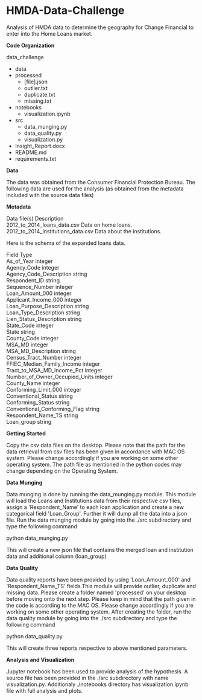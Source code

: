 # HMDA-Data-Challenge

Analysis of HMDA data to determine the geography for Change Financial to enter into the Home Loans market. 

**Code Organization** 

data_challenge 
 

 - data
  - processed
     - [file].json
     - outlier.txt
     - duplicate.txt
     - missing.txt
 - notebooks
   - visualization.ipynb
 - src
   - data_munging.py
   - data_quality.py
   - visualization.py
 - Insight_Report.docx
 - README.md
 - requirements.txt


**Data**

The data was obtained from the Consumer Financial Protection Bureau. The following data are used for the analysis (as  obtained from the metadata included with the source data files)

**Metadata**

Data file(s)	Description \
2012_to_2014_loans_data.csv	Data on home loans. \
2012_to_2014_institutions_data.csv	Data about the institutions.

Here is the schema of the expanded loans data.

Field	Type \
As_of_Year	integer \
Agency_Code	integer \
Agency_Code_Description	string \
Respondent_ID	string \
Sequence_Number	integer \
Loan_Amount_000	integer \
Applicant_Income_000	integer \
Loan_Purpose_Description	string \
Loan_Type_Description	string \
Lien_Status_Description	string \
State_Code	integer \
State	string \
County_Code	integer \
MSA_MD	integer \
MSA_MD_Description	string \
Census_Tract_Number	integer \
FFIEC_Median_Family_Income	integer \
Tract_to_MSA_MD_Income_Pct	integer \
Number_of_Owner_Occupied_Units	integer \
County_Name	integer \
Conforming_Limit_000	integer \
Conventional_Status	string \
Conforming_Status	string \
Conventional_Conforming_Flag	string \
Respondent_Name_TS	string \
Loan_group string

**Getting Started**

Copy the csv data files on the desktop. Please note that the path for the data retrieval from csv files has been given in accordance with MAC OS system. Please change accordingly if you are working on some other operating system. The path file as mentioned in the python codes may change depending on the Operating System.

**Data Munging**

Data munging is done by running the data_munging.py module. This module will load the Loans and Institutions data from their respective csv files, assign a 'Respondent_Name' to each loan application and create a new categorical field 'Loan_Group'. Further it will dump all the data into a json file. Run the data munging module by going into the ./src subdirectory and type the following command

python data_munging.py

This will create a new json file that contains the merged loan and institution data and additional column (loan_group)

**Data Quality**

Data quality reports have been provided by using 'Loan_Amount_000' and 'Respondent_Name_TS' fields.This module will provide outlier, duplicate and missing data. Please create a folder named 'processed' on your desktop before moving onto the next step. Please keep in mind that the path given in the code is according to the MAC OS. Please change accordingly if you are working on some other operating system. After creating the folder, run the data quality module by going into the ./src subdirectory and type the following command

python data_quality.py

This will create three reports respective to above mentioned parameters.

**Analysis and Visualization**

Jupyter notebook has been used to provide analysis of the hypothesis. A source file has been provided in the ./src subdirectory with name visualization.py. Additionaly ./notebooks directory has visualization.ipynb file with full analysis and plots.
